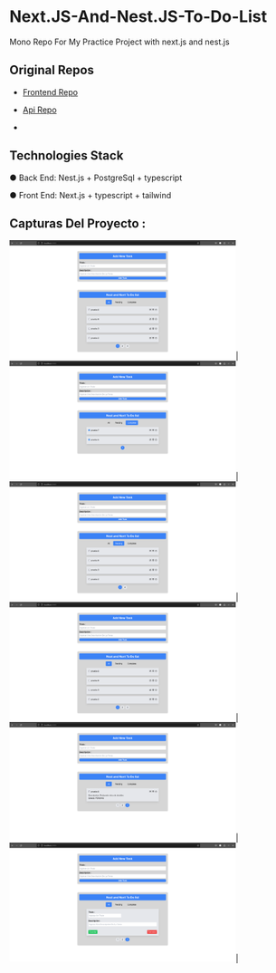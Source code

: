 # Next.JS-And-Nest.JS-To-Do-List
Mono Repo For My Practice Project with next.js and nest.js
## Original Repos

 - [Frontend Repo](https://github.com/noahpark24/Next.js-to-do-list)

 - [Api Repo](https://github.com/noahpark24/nest.js-to-do-list)
 - 
## Technologies Stack

● Back End: Nest.js +  PostgreSql + typescript

● Front End: Next.js + typescript + tailwind

## Capturas Del Proyecto :
<img src="./assets/initial-view.png" alt="Captura de la página de inicio" width="400">|<img src="./assets/completed-tasks.png" alt="Vista de tarea completada" width="400">|<img src="./assets/pending-tasks.png" alt="Vista de tareas pendientes" width="400">|<img src="./assets/initial-view.png" alt="Captura de la página de inicio" width="400">|<img src="./assets/details-view.png" alt="Vista de los detalles de la tarea" width="400">|<img src="./assets/edition-view.png" alt="Vista de edicion de tarea" width="400">|
